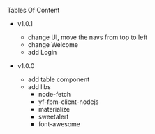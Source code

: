 Tables Of Content

- v1.0.1
  - change UI, move the navs from top to left
  - change Welcome
  - add Login

- v1.0.0
  - add table component
  - add libs
    - node-fetch
    - yf-fpm-client-nodejs
    - materialize
    - sweetalert
    - font-awesome